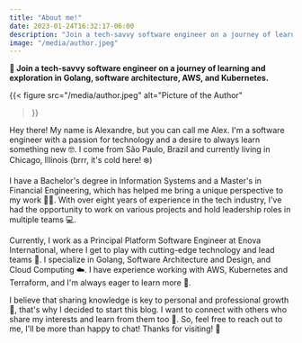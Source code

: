 ```yaml
---
title: "About me!"
date: 2023-01-24T16:32:17-06:00
description: "Join a tech-savvy software engineer on a journey of learning and exploration in Golang, software architecture, AWS, and Kubernetes"
image: "/media/author.jpeg"
---
```


**🚀 Join a tech-savvy software engineer on a journey of learning and exploration in Golang, software architecture, AWS, and Kubernetes.**

{{< figure
  src="/media/author.jpeg"
  alt="Picture of the Author"
>}}

Hey there! My name is Alexandre, but you can call me Alex. I'm a software engineer with a passion for technology and a desire to always learn something new 🤓. I come from São Paulo, Brazil and currently living in Chicago, Illinois (brrr, it's cold here! ❄️)

I have a Bachelor's degree in Information Systems and a Master's in Financial Engineering, which has helped me bring a unique perspective to my work 🧑‍🎓. With over eight years of experience in the tech industry, I've had the opportunity to work on various projects and hold leadership roles in multiple teams 💻.

Currently, I work as a Principal Platform Software Engineer at Enova International, where I get to play with cutting-edge technology and lead teams 🚀. I specialize in Golang, Software Architecture and Design, and Cloud Computing ☁️. I have experience working with AWS, Kubernetes and Terraform, and I'm always eager to learn more 🤩.

I believe that sharing knowledge is key to personal and professional growth 🧠, that's why I decided to start this blog. I want to connect with others who share my interests and learn from them too 🤝. So, feel free to reach out to me, I'll be more than happy to chat! Thanks for visiting! 👋
